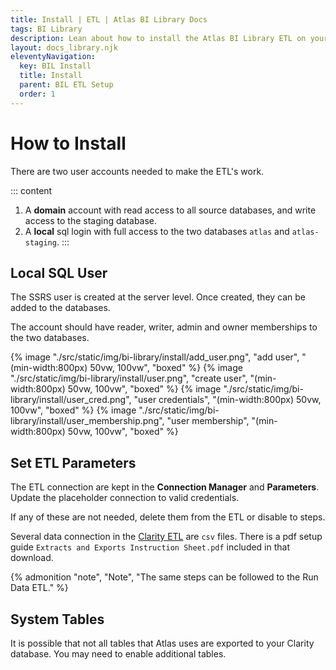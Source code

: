```yaml
---
title: Install | ETL | Atlas BI Library Docs
tags: BI Library
description: Lean about how to install the Atlas BI Library ETL on your SSIS server. Installation is done through Visual Studio.
layout: docs_library.njk
eleventyNavigation:
  key: BIL Install
  title: Install
  parent: BIL ETL Setup
  order: 1
---
```


# How to Install

There are two user accounts needed to make the ETL's work.

::: content
1. A **domain** account with read access to all source databases, and write access to the staging database.
2. A **local** sql login with full access to the two databases `atlas` and `atlas-staging`.
:::

## Local SQL User

The SSRS user is created at the server level. Once created, they can be added to the databases.

The account should have reader, writer, admin and owner memberships to the two databases.

{% image "./src/static/img/bi-library/install/add_user.png", "add user", "(min-width:800px) 50vw, 100vw", "boxed" %}
{% image "./src/static/img/bi-library/install/user.png", "create user", "(min-width:800px) 50vw, 100vw", "boxed" %}
{% image "./src/static/img/bi-library/install/user_cred.png", "user credentials", "(min-width:800px) 50vw, 100vw", "boxed" %}
{% image "./src/static/img/bi-library/install/user_membership.png", "user membership", "(min-width:800px) 50vw, 100vw", "boxed" %}

## Set ETL Parameters

The ETL connection are kept in the **Connection Manager** and **Parameters**. Update the placeholder connection to valid credentials.

If any of these are not needed, delete them from the ETL or disable to steps.

Several data connection in the [Clarity ETL](https://datahandbook.epic.com/Reports/Details/9000648) are `csv` files. There is a pdf setup guide `Extracts and Exports Instruction Sheet.pdf` included in that download.

{% admonition
   "note",
   "Note",
   "The same steps can be followed to the Run Data ETL."
%}

## System Tables

It is possible that not all tables that Atlas uses are exported to your Clarity database. You may need to enable additional tables.
